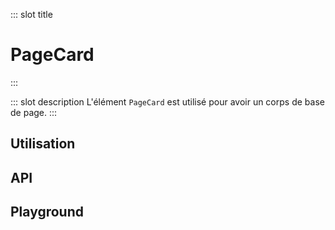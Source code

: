 ::: slot title
# PageCard
:::

::: slot description
L'élément `PageCard` est utilisé pour avoir un corps de base de page.
:::

## Utilisation

<DocExample
  eager
  file="elements/page-card/examples/page-card"
/>

## API

<DocApi
	:value="['PageCard']"
	:api="{
		PageCard: {
			props: [
				{
					name: 'minHeight',
					type: 'boolean',
					defaultValue: 'false',
					description: 'Réglez la hauteur minimale sur 500 pixels.'
				},
				{
					name: 'noShadow',
					type: 'boolean',
					defaultValue: 'false',
					description: 'Supprimer l\'ombre de VCard.'
				},
				{
					name: 'cardClass',
					type: 'string',
					defaultValue: 'undefined',
					description: 'Personnalise les classes de la VCard.'
				},
				{
					name: 'cardPadding',
					type: 'string',
					defaultValue: 'px-6 py-4',
					description: 'Personnalise le remplissage de la VCard. Séparer cela de la `cardClass` permet de changer une classe sans avoir à définir le remplissage si non nécessaire'
				}
			],
			slots: [
				{
					name: 'default',
					description: 'Slot pour afficher du cotenu.'
				}
			]
		}
	}"
/>

## Playground

<DocExample file="elements/page-card/examples/page-card-playground" />


